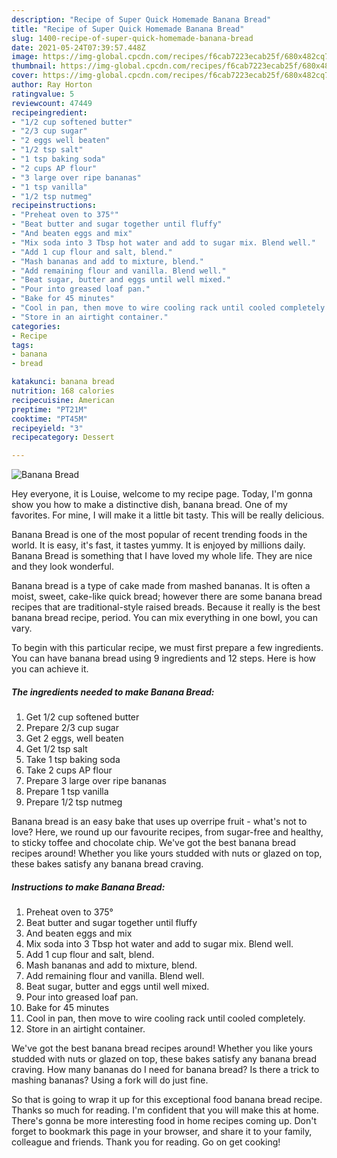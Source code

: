 ```yaml
---
description: "Recipe of Super Quick Homemade Banana Bread"
title: "Recipe of Super Quick Homemade Banana Bread"
slug: 1400-recipe-of-super-quick-homemade-banana-bread
date: 2021-05-24T07:39:57.448Z
image: https://img-global.cpcdn.com/recipes/f6cab7223ecab25f/680x482cq70/banana-bread-recipe-main-photo.jpg
thumbnail: https://img-global.cpcdn.com/recipes/f6cab7223ecab25f/680x482cq70/banana-bread-recipe-main-photo.jpg
cover: https://img-global.cpcdn.com/recipes/f6cab7223ecab25f/680x482cq70/banana-bread-recipe-main-photo.jpg
author: Ray Horton
ratingvalue: 5
reviewcount: 47449
recipeingredient:
- "1/2 cup softened butter"
- "2/3 cup sugar"
- "2 eggs well beaten"
- "1/2 tsp salt"
- "1 tsp baking soda"
- "2 cups AP flour"
- "3 large over ripe bananas"
- "1 tsp vanilla"
- "1/2 tsp nutmeg"
recipeinstructions:
- "Preheat oven to 375°"
- "Beat butter and sugar together until fluffy"
- "And beaten eggs and mix"
- "Mix soda into 3 Tbsp hot water and add to sugar mix. Blend well."
- "Add 1 cup flour and salt, blend."
- "Mash bananas and add to mixture, blend."
- "Add remaining flour and vanilla. Blend well."
- "Beat sugar, butter and eggs until well mixed."
- "Pour into greased loaf pan."
- "Bake for 45 minutes"
- "Cool in pan, then move to wire cooling rack until cooled completely."
- "Store in an airtight container."
categories:
- Recipe
tags:
- banana
- bread

katakunci: banana bread 
nutrition: 168 calories
recipecuisine: American
preptime: "PT21M"
cooktime: "PT45M"
recipeyield: "3"
recipecategory: Dessert

---
```



![Banana Bread](https://img-global.cpcdn.com/recipes/f6cab7223ecab25f/680x482cq70/banana-bread-recipe-main-photo.jpg)

Hey everyone, it is Louise, welcome to my recipe page. Today, I'm gonna show you how to make a distinctive dish, banana bread. One of my favorites. For mine, I will make it a little bit tasty. This will be really delicious.

Banana Bread is one of the most popular of recent trending foods in the world. It is easy, it's fast, it tastes yummy. It is enjoyed by millions daily. Banana Bread is something that I have loved my whole life. They are nice and they look wonderful.

Banana bread is a type of cake made from mashed bananas. It is often a moist, sweet, cake-like quick bread; however there are some banana bread recipes that are traditional-style raised breads. Because it really is the best banana bread recipe, period. You can mix everything in one bowl, you can vary.


To begin with this particular recipe, we must first prepare a few ingredients. You can have banana bread using 9 ingredients and 12 steps. Here is how you can achieve it.

<!--inarticleads1-->

##### The ingredients needed to make Banana Bread:

1. Get 1/2 cup softened butter
1. Prepare 2/3 cup sugar
1. Get 2 eggs, well beaten
1. Get 1/2 tsp salt
1. Take 1 tsp baking soda
1. Take 2 cups AP flour
1. Prepare 3 large over ripe bananas
1. Prepare 1 tsp vanilla
1. Prepare 1/2 tsp nutmeg


Banana bread is an easy bake that uses up overripe fruit - what&#39;s not to love? Here, we round up our favourite recipes, from sugar-free and healthy, to sticky toffee and chocolate chip. We&#39;ve got the best banana bread recipes around! Whether you like yours studded with nuts or glazed on top, these bakes satisfy any banana bread craving. 

<!--inarticleads2-->

##### Instructions to make Banana Bread:

1. Preheat oven to 375°
1. Beat butter and sugar together until fluffy
1. And beaten eggs and mix
1. Mix soda into 3 Tbsp hot water and add to sugar mix. Blend well.
1. Add 1 cup flour and salt, blend.
1. Mash bananas and add to mixture, blend.
1. Add remaining flour and vanilla. Blend well.
1. Beat sugar, butter and eggs until well mixed.
1. Pour into greased loaf pan.
1. Bake for 45 minutes
1. Cool in pan, then move to wire cooling rack until cooled completely.
1. Store in an airtight container.


We&#39;ve got the best banana bread recipes around! Whether you like yours studded with nuts or glazed on top, these bakes satisfy any banana bread craving. How many bananas do I need for banana bread? Is there a trick to mashing bananas? Using a fork will do just fine. 

So that is going to wrap it up for this exceptional food banana bread recipe. Thanks so much for reading. I'm confident that you will make this at home. There's gonna be more interesting food in home recipes coming up. Don't forget to bookmark this page in your browser, and share it to your family, colleague and friends. Thank you for reading. Go on get cooking!

